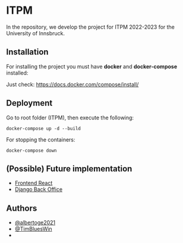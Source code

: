 
# ITPM

In the repository, we develop the project for ITPM 2022-2023 for the University of Innsbruck.
## Installation

For installing the project you must have **docker** and **docker-compose** installed:

Just check: https://docs.docker.com/compose/install/
    
## Deployment

Go to root folder (ITPM), then execute the following:

```
docker-compose up -d --build
```

For stopping the containers:
```
docker-compose down
```

## (Possible) Future implementation

 - [Frontend React](https://github.com/coreui/coreui-free-react-admin-template)
 - [Django Back Office](https://github.com/MaferMazu/django-backoffice)


## Authors

- [@albertoge2021](https://www.github.com/albertoge2021)
- [@TimBluesWin](https://github.com/TimBluesWin)
- 

